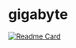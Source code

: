 # gigabyte
[![Readme Card](https://github-readme-stats.vercel.app/api/pin/?username=eujuniorbezerra&repo=github-readme-stats)](https://github.com/eujuniorbezerra/gigabyte)
